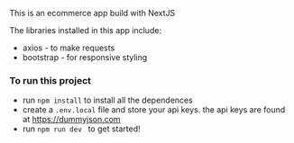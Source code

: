 This is an ecommerce app build with NextJS


The libraries installed in this app include:
- axios - to make requests
- bootstrap - for responsive styling


### To run this project
- run `npm install` to install all the dependences
- create a `.env.local` file and store your api keys. the api keys are found at https://dummyjson.com
- run `npm run dev ` to get started!
